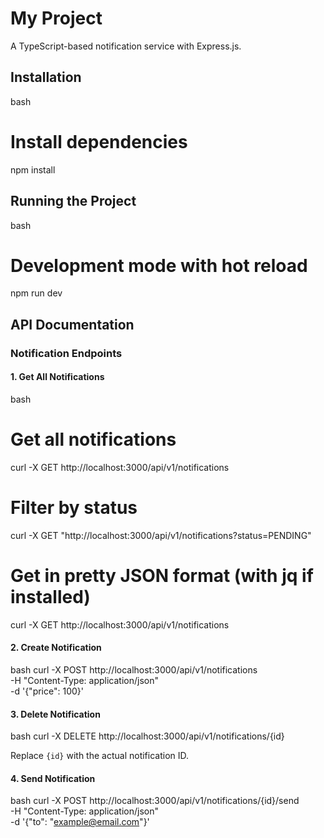 # My Project

A TypeScript-based notification service with Express.js.

## Installation

bash
# Install dependencies
npm install


## Running the Project

bash
# Development mode with hot reload
npm run dev



## API Documentation

### Notification Endpoints

#### 1. Get All Notifications
bash
# Get all notifications
curl -X GET http://localhost:3000/api/v1/notifications

# Filter by status
curl -X GET "http://localhost:3000/api/v1/notifications?status=PENDING"

# Get in pretty JSON format (with jq if installed)
curl -X GET http://localhost:3000/api/v1/notifications


#### 2. Create Notification
bash
curl -X POST http://localhost:3000/api/v1/notifications \
  -H "Content-Type: application/json" \
  -d '{"price": 100}'


#### 3. Delete Notification
bash
curl -X DELETE http://localhost:3000/api/v1/notifications/{id}

Replace `{id}` with the actual notification ID.

#### 4. Send Notification
bash
curl -X POST http://localhost:3000/api/v1/notifications/{id}/send \
  -H "Content-Type: application/json" \
  -d '{"to": "example@email.com"}'